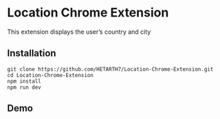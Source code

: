# Location Chrome Extension

This extension displays the user’s country and city

## Installation

    git clone https://github.com/HETARTH7/Location-Chrome-Extension.git
    cd Location-Chrome-Extension
    npm install
    npm run dev

## Demo
